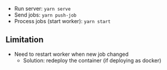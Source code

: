 - Run server: `yarn serve`
- Send jobs: `yarn push-job`
- Process jobs (start worker): `yarn start`

## Limitation

- Need to restart worker when new job changed
  - Solution: redeploy the container (if deploying as docker)
